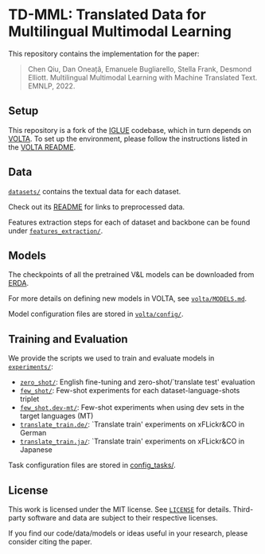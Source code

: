 # TD-MML: Translated Data for Multilingual Multimodal Learning

This repository contains the implementation for the paper:

> Chen Qiu, Dan Oneață, Emanuele Bugliarello, Stella Frank, Desmond Elliott.
> Multilingual Multimodal Learning with Machine Translated Text.
> EMNLP, 2022.

## Setup

This repository is a fork of the [IGLUE](https://github.com/e-bug/iglue) codebase, which in turn depends on [VOLTA](https://github.com/e-bug/volta).
To set up the environment, please follow the instructions listed in the [VOLTA README](https://github.com/e-bug/iglue/blob/main/volta/README.md).

## Data

[`datasets/`](datasets) contains the textual data for each dataset.

Check out its [README](datasets/README.md) for links to preprocessed data.

Features extraction steps for each of dataset and backbone can be found under [`features_extraction/`](features_extraction). 

## Models

The checkpoints of all the pretrained V&L models can be downloaded from [ERDA](https://sid.erda.dk/sharelink/b1Rge0DwwW).

For more details on defining new models in VOLTA, see [`volta/MODELS.md`](volta/MODELS.md).

Model configuration files are stored in [`volta/config/`](volta/config). 


## Training and Evaluation

We provide the scripts we used to train and evaluate models in [`experiments/`](experiments):
- [`zero_shot/`](experiments/zero_shot): English fine-tuning and zero-shot/`translate test' evaluation
- [`few_shot/`](experiments/few_shot): Few-shot experiments for each dataset-language-shots triplet
- [`few_shot.dev-mt/`](experiments/few_shot.dev-mt): Few-shot experiments when using dev sets in the target languages (MT)
- [`translate_train.de/`](experiments/translate_train.de): `Translate train' experiments on xFLickr&CO in German
- [`translate_train.ja/`](experiments/translate_train.ja): `Translate train' experiments on xFLickr&CO in Japanese

Task configuration files are stored in [config_tasks/](config_tasks).

## License

This work is licensed under the MIT license. See [`LICENSE`](LICENSE) for details. 
Third-party software and data are subject to their respective licenses.

If you find our code/data/models or ideas useful in your research, please consider citing the paper.
